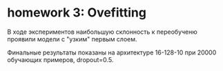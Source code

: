# homework 3: Ovefitting

В ходе экспериментов наибольшую склонность к переобученю проявили модели с "узким" первым слоем.

Финальные результаты показаны на архитектуре 16-128-10 при 20000 обучающих примеров, dropout=0.5.